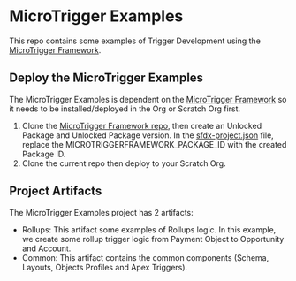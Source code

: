 # MicroTrigger Examples

This repo contains some examples of Trigger Development using the [MicroTrigger Framework](https://github.com/kofijohnson/Apex-MicroTrigger).

## Deploy the MicroTrigger Examples

The MicroTrigger Examples is dependent on the [MicroTrigger Framework](https://github.com/kofijohnson/Apex-MicroTrigger) so it needs to be installed/deployed in the Org or Scratch Org first.

1. Clone the [MicroTrigger Framework repo](https://github.com/kofijohnson/Apex-MicroTrigger), then create an Unlocked Package and Unlocked Package version. In the [sfdx-project.json](https://github.com/kofijohnson/Apex-MicroTrigger/blob/master/sfdx-project.json) file, replace the MICROTRIGGERFRAMEWORK_PACKAGE_ID with the created Package ID.
3. Clone the current repo then deploy to your Scratch Org.

## Project Artifacts

The MicroTrigger Examples project has 2 artifacts: 

* Rollups: This artifact some examples of Rollups logic. In this example, we create some rollup trigger logic from Payment Object to Opportunity and Account. 
* Common: This artifact contains the common components (Schema, Layouts, Objects Profiles and Apex Triggers).
